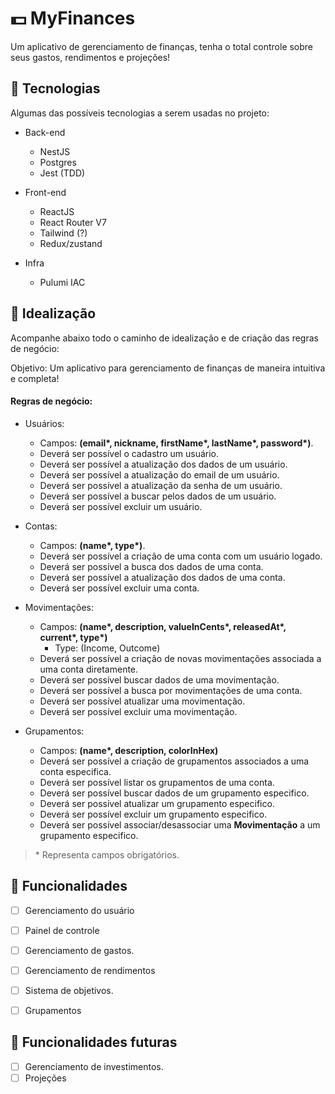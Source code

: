 # 💵 MyFinances

Um aplicativo de gerenciamento de finanças, tenha o total controle sobre seus gastos, rendimentos e projeções!

## 🎯 Tecnologias

Algumas das possíveis tecnologias a serem usadas no projeto:

- Back-end

  - NestJS
  - Postgres
  - Jest (TDD)

- Front-end

  - ReactJS
  - React Router V7
  - Tailwind (?)
  - Redux/zustand

- Infra
  - Pulumi IAC

<!-- OBS: Acredito que a utilização de SSR no front-end não seja necessária para essa aplicação, sendo assim é provável a utilização de alguma outra tecnologia como o React Router V7. -->

## 📃 Idealização

Acompanhe abaixo todo o caminho de idealização e de criação das regras de negócio:

Objetivo: Um aplicativo para gerenciamento de finanças de maneira intuitiva e completa!

#### Regras de negócio:

- Usuários:

  - Campos: **(email\*, nickname, firstName\*, lastName\*, password\*)**.
  - Deverá ser possível o cadastro um usuário.
  - Deverá ser possível a atualização dos dados de um usuário.
  - Deverá ser possível a atualização do email de um usuário.
  - Deverá ser possível a atualização da senha de um usuário.
  - Deverá ser possível a buscar pelos dados de um usuário.
  - Deverá ser possível excluir um usuário.
  <!-- - Um usuário cadastrado deve poder criar inúmeras **Contas**. -->

- Contas:

  - Campos: **(name\*, type\*)**.
  - Deverá ser possível a criação de uma conta com um usuário logado.
  - Deverá ser possível a busca dos dados de uma conta.
  - Deverá ser possível a atualização dos dados de uma conta.
  - Deverá ser possível excluir uma conta.

- Movimentações:
  - Campos: **(name\*, description, valueInCents\*, releasedAt\*, current\*, type\*)**
    - Type: (Income, Outcome)
  - Deverá ser possível a criação de novas movimentações associada a uma conta diretamente.
  - Deverá ser possível buscar dados de uma movimentação.
  - Deverá ser possível a busca por movimentações de uma conta.
  - Deverá ser possível atualizar uma movimentação.
  - Deverá ser possível excluir uma movimentação.
- Grupamentos:
  - Campos: **(name\*, description, colorInHex)**
  - Deverá ser possível a criação de grupamentos associados a uma conta especifica.
  - Deverá ser possível listar os grupamentos de uma conta.
  - Deverá ser possível buscar dados de um grupamento especifico.
  - Deverá ser possível atualizar um grupamento especifico.
  - Deverá ser possível excluir um grupamento especifico.
  - Deverá ser possível associar/desassociar uma **Movimentação** a um grupamento especifico.

<!-- - Uma conta pode conter inúmeros **Rendimentos** e **Gastos**.

- Para a criação de um **Rendimento** ou de um **Gasto** será utilizado os campos: **(name\*, description, valueInCents\*, releasedAt\*, currency\*)**

- Uma conta pode conter diferentes **Grupamentos**.

- Para a criação de um **Grupamento** será utilizado os campos: **(name\*, description, colorInHex)**

- Deverá ser possível associar diferentes **Rendimentos** e **Gastos** a um **Grupamento** especifico.

- O usuário deverá ter a liberdade de criar/adicionar/editar/excluir qualquer **Rendimentos**, **Gastos** e **Grupamentos** relacionados a uma conta especifica. -->

> \* Representa campos obrigatórios.

## 📌 Funcionalidades

- [ ] Gerenciamento do usuário

<!-- - Possibilidade de criar diferentes contas sobre um mesmo usuário (ex: PF, PJ) -->

- [ ] Painel de controle

<!-- - Gráficos, estimativas, outros dados e movimentações. -->

- [ ] Gerenciamento de gastos.

<!-- - Criar, editar e excluir um gasto. -->

- [ ] Gerenciamento de rendimentos

<!-- - Criar, editar e excluir um rendimento. -->

- [ ] Sistema de objetivos.

<!-- - (Meta de um determinado valor até certo período) -->

- [ ] Grupamentos
<!-- - (Lazer, Mercado, Contas, etc...) -->

## 📂 Funcionalidades futuras

- [ ] Gerenciamento de investimentos.
- [ ] Projeções

